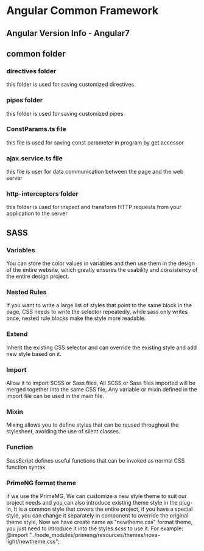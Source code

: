 # Angular Common Framework
## Angular Version Info -  Angular7

## common folder
 ### directives folder
 this folder is used for saving customized directives

 ### pipes folder
 this folder is used for saving customized pipes

 ### ConstParams.ts file
 this file is used for saving const parameter in program by get accessor

 ### ajax.service.ts file
 this file is user for data communication between the page and the web server

 ### http-interceptors folder
 this folder is used for inspect and transform HTTP requests from your application to the server

## SASS
 ### Variables
 You can store the color values in variables and then use them in the design of the entire website, which  greatly ensures the usability and consistency of the entire design project.

 ### Nested Rules
 If you want to write a large list of styles that point to the same block in the page, CSS needs to write  the selector repeatedly, while sass only writes once, nested rule blocks make the style more readable.

 ### Extend
 Inherit the existing CSS selector and can override the existing style and add new style based on it.

 ### Import
 Allow it to import SCSS or Sass files, All SCSS or Sass files imported will be merged together into the  same CSS file, Any variable or mixin defined in the import file can be used in the main file.

 ### Mixin
 Mixing allows you to define styles that can be reused throughout the stylesheet, avoiding the use of silent  classes.

 ### Function
 SassScript defines useful functions that can be invoked as normal CSS function syntax.

### PrimeNG format theme
 if we use the PrimeMG, We can customize a new style theme to suit our project needs and you can also introduce existing theme style in the plug-in, It is a common style that covers the entire project, if you have a special style, you can change it separately in component to override the original theme style, Now we have create name as "newtheme.css" format theme, you just need to introduce it into the styles.scss to use it. 
 For example: @import "../node_modules/primeng/resources/themes/nova-light/newtheme.css";
